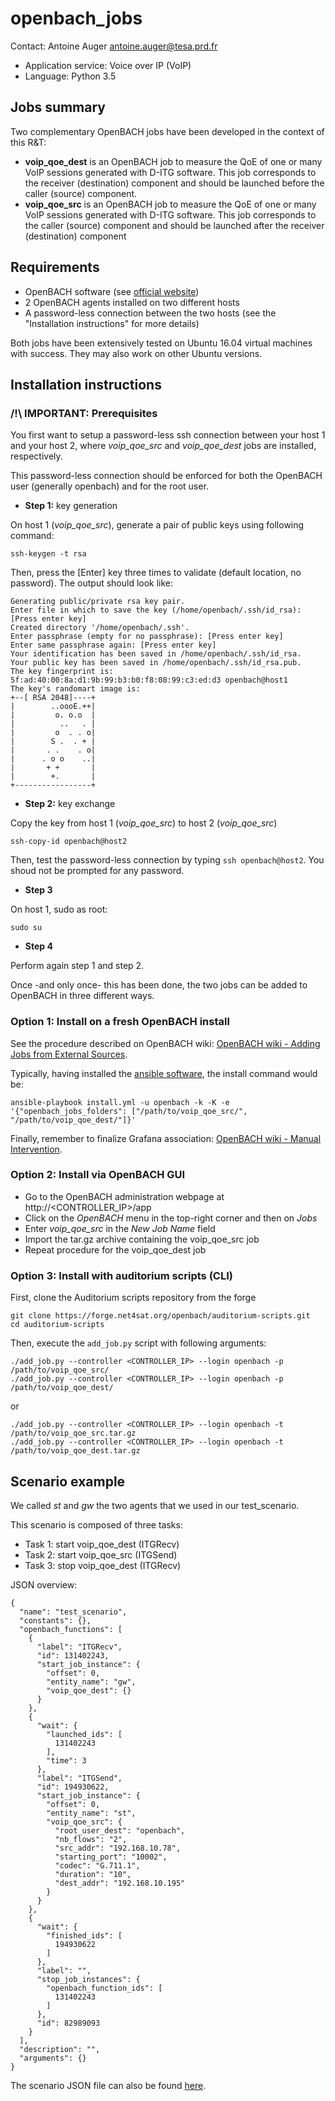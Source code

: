 # openbach_jobs

Contact: Antoine Auger [antoine.auger@tesa.prd.fr](mailto:antoine.auger@tesa.prd.fr)

- Application service: Voice over IP (VoIP)
- Language: Python 3.5

## Jobs summary

Two complementary OpenBACH jobs have been developed in the context of this R&T:
- **voip_qoe_dest** is an OpenBACH job to measure the QoE of one or many VoIP sessions generated with D-ITG software. This job corresponds to the receiver (destination) component and should be launched before the caller (source) component.
- **voip_qoe_src** is an OpenBACH job to measure the QoE of one or many VoIP sessions generated with D-ITG software. This job corresponds to the caller (source) component and should be launched after the receiver (destination) component

## Requirements

- OpenBACH software (see [official website](http://www.openbach.org))
- 2 OpenBACH agents installed on two different hosts
- A password-less connection between the two hosts (see the "Installation instructions" for more details)

Both jobs have been extensively tested on Ubuntu 16.04 virtual machines with success. They may also work on other Ubuntu versions.

## Installation instructions

### /!\ IMPORTANT: Prerequisites 

You first want to setup a password-less ssh connection between your host 1 and your host 2, where *voip_qoe_src* and *voip_qoe_dest* jobs are installed, respectively.

This password-less connection should be enforced for both the OpenBACH user (generally openbach) and for the root user.

- __Step 1:__ key generation

On host 1 (*voip_qoe_src*), generate a pair of public keys using following command:

    ssh-keygen -t rsa

Then, press the [Enter] key three times to validate (default location, no password). The output should look like:

    Generating public/private rsa key pair.
    Enter file in which to save the key (/home/openbach/.ssh/id_rsa): [Press enter key]
    Created directory '/home/openbach/.ssh'.
    Enter passphrase (empty for no passphrase): [Press enter key]
    Enter same passphrase again: [Press enter key]
    Your identification has been saved in /home/openbach/.ssh/id_rsa.
    Your public key has been saved in /home/openbach/.ssh/id_rsa.pub.
    The key fingerprint is:
    5f:ad:40:00:8a:d1:9b:99:b3:b0:f8:08:99:c3:ed:d3 openbach@host1
    The key's randomart image is:
    +--[ RSA 2048]----+
    |        ..oooE.++|
    |         o. o.o  |
    |          ..   . |
    |         o  . . o|
    |        S .  . + |
    |       . .    . o|
    |      . o o    ..|
    |       + +       |
    |        +.       |
    +-----------------+ 

- __Step 2:__ key exchange

Copy the key from host 1 (*voip_qoe_src*) to host 2 (*voip_qoe_src*)

    ssh-copy-id openbach@host2
    
Then, test the password-less connection by typing `ssh openbach@host2`. You shoud not be prompted for any password.
    
- __Step 3__ 

On host 1, sudo as root:
    
    sudo su
    
- __Step 4__ 

Perform again step 1 and step 2.

Once -and only once- this has been done, the two jobs can be added to OpenBACH in three different ways.


### Option 1: Install on a fresh OpenBACH install

See the procedure described on OpenBACH wiki: [OpenBACH wiki - Adding Jobs from External Sources](https://wiki.net4sat.org/doku.php?id=openbach:manuals:installation_manual:index#adding_jobs_from_external_sources).

Typically, having installed the [ansible software](https://www.ansible.com/), the install command would be:

    ansible-playbook install.yml -u openbach -k -K -e '{"openbach_jobs_folders": ["/path/to/voip_qoe_src/", "/path/to/voip_qoe_dest/"]}'

Finally, remember to finalize Grafana association: [OpenBACH wiki - Manual Intervention](https://wiki.net4sat.org/doku.php?id=openbach:manuals:installation_manual:index#manual_intervention).

### Option 2: Install via OpenBACH GUI

- Go to the OpenBACH administration webpage at http://<CONTROLLER_IP>/app
- Click on the *OpenBACH* menu in the top-right corner and then on *Jobs*
- Enter *voip_qoe_src* in the *New Job Name* field
- Import the tar.gz archive containing the voip_qoe_src job 
- Repeat procedure for the voip_qoe_dest job

### Option 3: Install with auditorium scripts (CLI)

First, clone the Auditorium scripts repository from the forge

    git clone https://forge.net4sat.org/openbach/auditorium-scripts.git
    cd auditorium-scripts
    
Then, execute the `add_job.py` script with following arguments:

    ./add_job.py --controller <CONTROLLER_IP> --login openbach -p /path/to/voip_qoe_src/
    ./add_job.py --controller <CONTROLLER_IP> --login openbach -p /path/to/voip_qoe_dest/

or

    ./add_job.py --controller <CONTROLLER_IP> --login openbach -t /path/to/voip_qoe_src.tar.gz
    ./add_job.py --controller <CONTROLLER_IP> --login openbach -t /path/to/voip_qoe_dest.tar.gz

## Scenario example

We called *st* and *gw* the two agents that we used in our test_scenario.

This scenario is composed of three tasks:
- Task 1: start voip_qoe_dest (ITGRecv)
- Task 2: start voip_qoe_src (ITGSend)
- Task 3: stop voip_qoe_dest (ITGRecv)

JSON overview:

    {
      "name": "test_scenario",
      "constants": {},
      "openbach_functions": [
        {
          "label": "ITGRecv",
          "id": 131402243,
          "start_job_instance": {
            "offset": 0,
            "entity_name": "gw",
            "voip_qoe_dest": {}
          }
        },
        {
          "wait": {
            "launched_ids": [
              131402243
            ],
            "time": 3
          },
          "label": "ITGSend",
          "id": 194930622,
          "start_job_instance": {
            "offset": 0,
            "entity_name": "st",
            "voip_qoe_src": {
              "root_user_dest": "openbach",
              "nb_flows": "2",
              "src_addr": "192.168.10.78",
              "starting_port": "10002",
              "codec": "G.711.1",
              "duration": "10",
              "dest_addr": "192.168.10.195"
            }
          }
        },
        {
          "wait": {
            "finished_ids": [
              194930622
            ]
          },
          "label": "",
          "stop_job_instances": {
            "openbach_function_ids": [
              131402243
            ]
          },
          "id": 82989093
        }
      ],
      "description": "",
      "arguments": {}
    }

The scenario JSON file can also be found [here](https://forge.net4sat.org/tesa/rt16-tc8-29_partage-leo-geo/tree/master/openbach_jobs/test_scenario.json).
